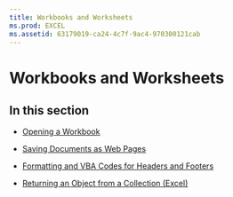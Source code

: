 ```yaml
---
title: Workbooks and Worksheets
ms.prod: EXCEL
ms.assetid: 63179019-ca24-4c7f-9ac4-970300121cab
---
```



# Workbooks and Worksheets

## In this section


-  [Opening a Workbook](opening-a-workbook.md)
    
-  [Saving Documents as Web Pages](saving-documents-as-web-pages.md)
    
-  [Formatting and VBA Codes for Headers and Footers](formatting-and-vba-codes-for-headers-and-footers.md)
    
-  [Returning an Object from a Collection (Excel)](returning-an-object-from-a-collection-excel.md)
    

